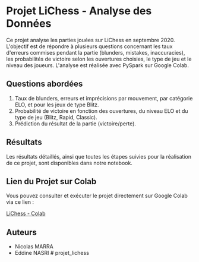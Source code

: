 
# Projet LiChess - Analyse des Données

Ce projet analyse les parties jouées sur LiChess en septembre 2020. L'objectif est de répondre à plusieurs questions concernant les taux d'erreurs commises pendant la partie (blunders, mistakes, inaccuracies), les probabilités de victoire selon les ouvertures choisies, le type de jeu et le niveau des joueurs. L'analyse est réalisée avec PySpark sur Google Colab.

## Questions abordées
1. Taux de blunders, erreurs et imprécisions par mouvement, par catégorie ELO, et pour les jeux de type Blitz.
2. Probabilité de victoire en fonction des ouvertures, du niveau ELO et du type de jeu (Blitz, Rapid, Classic).
3. Prédiction du résultat de la partie (victoire/perte).

## Résultats

Les résultats détaillés, ainsi que toutes les étapes suivies pour la réalisation de ce projet, sont disponibles dans notre notebook.

## Lien du Projet sur Colab

Vous pouvez consulter et exécuter le projet directement sur Google Colab via ce lien :

[LiChess - Colab](https://colab.research.google.com/drive/1Oi3Qobj5O_ELUaw2TEhHJVDpEVilYr3b)

## Auteurs

- Nicolas MARRA
- Eddine NASRI
#   p r o j e t _ l i c h e s s  
 